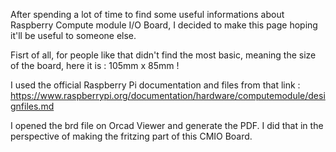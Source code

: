 After spending a lot of time to find some useful informations about Raspberry Compute module I/O Board, I decided to make this page hoping it'll be useful to someone else.

Fisrt of all, for people like that didn't find the most basic, meaning the size of the board, here it is : 105mm x 85mm !

I used the official Raspberry Pi documentation and files from that link : https://www.raspberrypi.org/documentation/hardware/computemodule/designfiles.md

I opened the brd file on Orcad Viewer and generate the PDF. I did that in the perspective of making the fritzing part of this CMIO Board.
